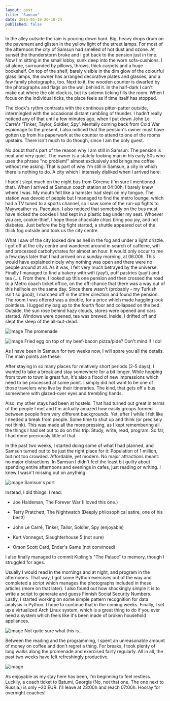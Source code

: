 ```yaml
---
layout: post
title: "Samsun"
date: 2015-05-19 20-10-24
published: false
---
```


In the alley outside the rain is pouring down hard. Big, heavy drops drum on the pavement and glisten in the yellow light of the street lamps. For most of the afternoon the city of Samsun had smelled of hot dust and ozone.  At sunset the thunderstorm broke and I got back to the pension just in time. Now I'm sitting in the small lobby, sunk deep into the worn sofa-cushions. I sit alone, surrounded by pillows, throws, thick carpets and a huge bookshelf. On top of the shelf, barely visible in the dim glow of the colourful glass lamps, the owner has arranged decorative plates and glasses, and a few family photographs, too. Next to it, the wooden counter is dwarfed by the photographs and flags on the wall behind it. In the half-dark I can't make out where the old clock is, but its solemn ticking fills the room. When I focus on the individual ticks, the place feels as if time itself has stopped.

The clock's rythm contrasts with the continous pitter-patter outside, intermingled with the occasional distant rumbling of thunder. I hadn't really noticed any of that until a few minutes ago, when I put down John Le Carré's 'Tinker, Taylor, Soldier, Spy'. Mentally coming back from Cold War espionage to the present, I also noticed that the pension's owner must have gotten up from his paperwork at the counter to attend to one of the rooms upstairs. There isn't much to do though, since I am the only guest.

No doubt that's part of the reason why I am still in Samsun: The pension is neat and very quiet. The owner is a stately-looking man in his early 50s who uses the phrase "no problem!" almost exclusively and brings me coffee without me asking. That is part of why I'm still in Samsun, a city in which there is nothing to do. A city which I intensely disliked when I arrived here:

I hadn't slept much on the night bus from Göreme (I'm sure I mentioned that). When I arrived at Samsun coach station at 04:00h, I barely knew where I was. My mouth felt like a hamster had slept on my tongue. The station was devoid of people but I managed to find the metro lounge, which had a TV tuned to a sports channel, so I saw some of the run-up fights to Mayweather vs. Pacquiao.  I also noticed that somebody on the bus must have nicked the cookies I had kept in a plastic bag under my seat. Whoever you are, cookie-thief, I hope those chocolate chips bring you joy, and not diabetes. Just before the big fight started, a shuttle appeared out of the thick fog outside and took us the city centre. 

What I saw of the city looked dire as hell in the fog and under a light drizzle. I got off at the city centre and wandered around in search of caffeine, wifi and processed carbohydrates for almost an hour. It would only occur to me a few days later that I had arrived on a sunday morning, at 06:00h. This would have explained nicely why nothing was open and there were no people around at all. As it was, I felt very much betrayed by the universe. Finally I managed to find a bakery with wifi (yay!), puff pastries (yay!) and tea (...). From there, I looked up this one pension and then crossed the road to a Metro coach ticket office, on the off-chance that there was a way out of this hellhole on the same day. Since there wasn't (probably - my Turkish isn't so good), I marched off in the other direction and found the pension. The room I was offered was a double, for a price which made haggling look pointless. I lugged my bag up to the fourth floor and collapsed on the bed. Outside, the sun rose behind hazy clouds, stores were opened and cars started. Windows were opened, tea was brewed. Inside, I drifted off and slept the sleep of the all-but-dead.

![image](http://www.escapingsloth.com/pics/IMG_20150504_191404_scaled.jpg)
The promenade

![image](http://www.escapingsloth.com/pics/IMG_20150505_142038_scaled.jpg)
Fried egg on top of my beef-bacon pizza/pide? Don't mind if I do!

As I have been in Samsun for two weeks now, I will spare you all the details. The main points are these:

After staying in so many places for relatively short periods (2-5 days), I wanted to take a break and stay somewhere for a bit longer. While hopping from town to town is great fun, it's also a flood of new impressions which need to be processed at some point. I simply did not want to be one of those travelers who live by their itineraries. The kind, that gets off a bus somewhere with glazed-over eyes and trembling hands. 

Also, my other stays had been at hostels. That had turned out great in terms of the people I met and I'm actually amazed how easily groups formed between people from very different backgrounds. Yet, after I while I felt like I needed a break from people. Some time to shut up and think (or precisely not think). This was made all the more pressing, as I kept remembering all the things I had set out to do on this trip: Study, write, read, program. So far, I had done preciously little of that.

In the past two weeks, I started doing some of what I had planned, and Samsun turned out to be just the right place for it: Population of 1 million, but not too crowded. Affordable, yet modern. No major attractions meant: no major distractions. In Samsun I didn't feel the least bit guilty about spending entire afternoons and evenings in cafes, just reading or writing. I knew I wasn't missing out on anything.

![image](http://www.escapingsloth.com/pics/IMG_20150504_191736_scaled.jpg)
Samsun's port


Instead, I did things. I read:

- Joe Haldeman, The Forever War (I loved this one.)

- Terry Pratchett, The Nightwatch (Deeply philosophical satire, one of his best!)

- John Le Carré, Tinker, Tailor, Soldier, Spy (enjoyable)

- Kurt Vonnegut, Slaughterhouse 5 (not sure)

- Orson Scott Card, Ender's Game (not convinced)

I also finally managed to commit Kipling's "The Palace" to memory, though I struggled for ages.

Usually I would read in the mornings and at night, and program in the afternoons. That way, I got some Python exercises out of the way and completed a script which manages the photographs included in these articles (more on that later). I also found out how shockingly simple it   is to write a script to generate and guess Finnish Social Security Numbers. Lastly, I started working on some simple pattern recognition for data analysis in Python. I hope to continue that in the coming weeks. Finally, I set up a virtualized Arch Linux system, which is a great thing to do if you ever need a system which feels like it's been made of broken household appliances. 

![image](http://www.escapingsloth.com/pics/IMG_20150506_130454_scaled.jpg)
Not quite sure what this is...

Between the reading and the programming, I spent an unreasonable amount of money on coffee and don't regret a thing. For breaks, I took plenty of long walks along the promenade and exercised fairly regularly. All in all, the past two weeks have felt refreshingly productive.

![image](http://www.escapingsloth.com/pics/IMG_20150509_170844_scaled.jpg)

As enjoyable as my stay here has been, I'm beginning to feel restless. Luckily, a coach ticket to Batumi, Georgia (No, not that one. The one next to Russia.) is only ~20 EUR. I'll leave at 23:00h and reach 07:00h. Hooray for overnight coaches!





















